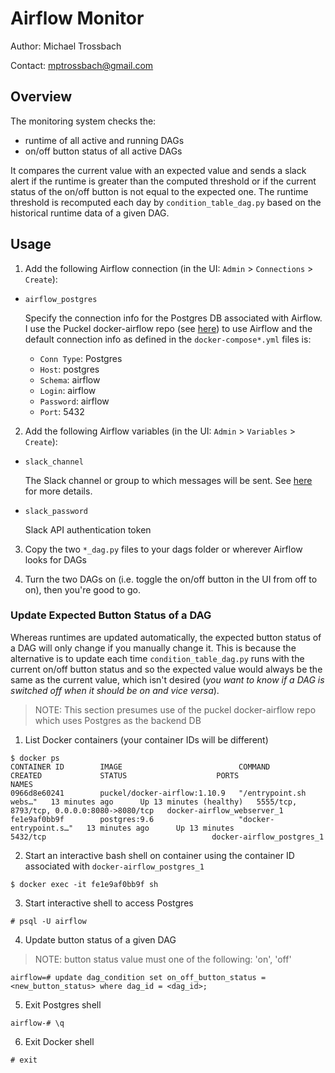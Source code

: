 # Airflow Monitor

Author: Michael Trossbach

Contact: mptrossbach@gmail.com

## Overview

The monitoring system checks the:
- runtime of all active and running DAGs
- on/off button status of all active DAGs

It compares the current value with an expected value and sends a slack alert if the runtime is greater than the computed threshold or if the current status of the on/off button is not equal to the expected one. The runtime threshold is recomputed each day by `condition_table_dag.py` based on the historical runtime data of a given DAG.

## Usage
1. Add the following Airflow connection (in the UI: `Admin` > `Connections` > `Create`):
  - `airflow_postgres`

    Specify the connection info for the Postgres DB associated with Airflow. I use the Puckel docker-airflow repo (see [here](https://github.com/puckel/docker-airflow)) to use Airflow and the default connection info as defined in the `docker-compose*.yml` files is:
    - `Conn Type`: Postgres
    - `Host`: postgres
    - `Schema`: airflow
    - `Login`: airflow
    - `Password`: airflow
    - `Port`: 5432

2. Add the following Airflow variables (in the UI: `Admin` > `Variables` > `Create`):
  - `slack_channel`

    The Slack channel or group to which messages will be sent. See [here](https://api.slack.com/methods/chat.postMessage#channels) for more details.

  - `slack_password`

    Slack API authentication token

3. Copy the two `*_dag.py` files to your dags folder or wherever Airflow looks for DAGs


4. Turn the two DAGs on (i.e. toggle the on/off button in the UI from off to on), then you're good to go.


### Update Expected Button Status of a DAG

Whereas runtimes are updated automatically, the expected button status of a DAG will only change if you manually change it. This is because the alternative is to update each time `condition_table_dag.py` runs with the current on/off button status and so the expected value would always be the same as the current value, which isn't desired (*you want to know if a DAG is switched off when it should be on and vice versa*).

> NOTE: This section presumes use of the puckel docker-airflow repo which uses Postgres as the backend DB

1. List Docker containers (your container IDs will be different)

```
$ docker ps
CONTAINER ID        IMAGE                          COMMAND                  CREATED             STATUS                    PORTS                                        NAMES
0966d8e60241        puckel/docker-airflow:1.10.9   "/entrypoint.sh webs…"   13 minutes ago      Up 13 minutes (healthy)   5555/tcp, 8793/tcp, 0.0.0.0:8080->8080/tcp   docker-airflow_webserver_1
fe1e9af0bb9f        postgres:9.6                   "docker-entrypoint.s…"   13 minutes ago      Up 13 minutes             5432/tcp                                     docker-airflow_postgres_1
```

2. Start an interactive bash shell on container using the container ID associated with `docker-airflow_postgres_1`

```
$ docker exec -it fe1e9af0bb9f sh
```

3. Start interactive shell to access Postgres

```
# psql -U airflow
```

4. Update button status of a given DAG

> NOTE: button status value must one of the following: 'on', 'off'

```
airflow=# update dag_condition set on_off_button_status = <new_button_status> where dag_id = <dag_id>;
```

5. Exit Postgres shell

```
airflow-# \q
```

6. Exit Docker shell

```
# exit
```
